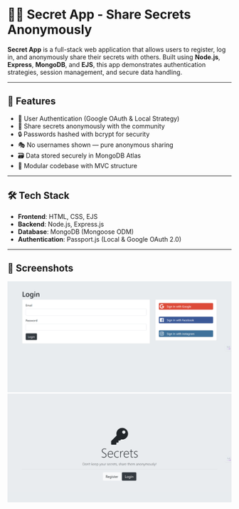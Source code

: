 # 🕵️‍♂️ Secret App - Share Secrets Anonymously

**Secret App** is a full-stack web application that allows users to register, log in, and anonymously share their secrets with others. Built using **Node.js**, **Express**, **MongoDB**, and **EJS**, this app demonstrates authentication strategies, session management, and secure data handling.

---

## 🚀 Features

- 🔐 User Authentication (Google OAuth & Local Strategy)
- 📝 Share secrets anonymously with the community
- 🔒 Passwords hashed with bcrypt for security
- 🎭 No usernames shown — pure anonymous sharing
- 🗃️ Data stored securely in MongoDB Atlas
- 🧩 Modular codebase with MVC structure

---

## 🛠️ Tech Stack

- **Frontend**: HTML, CSS, EJS
- **Backend**: Node.js, Express.js
- **Database**: MongoDB (Mongoose ODM)
- **Authentication**: Passport.js (Local & Google OAuth 2.0)

---

## 📸 Screenshots



![Login Page](/login.png)
![Secrets Feed](/signUp.png)

